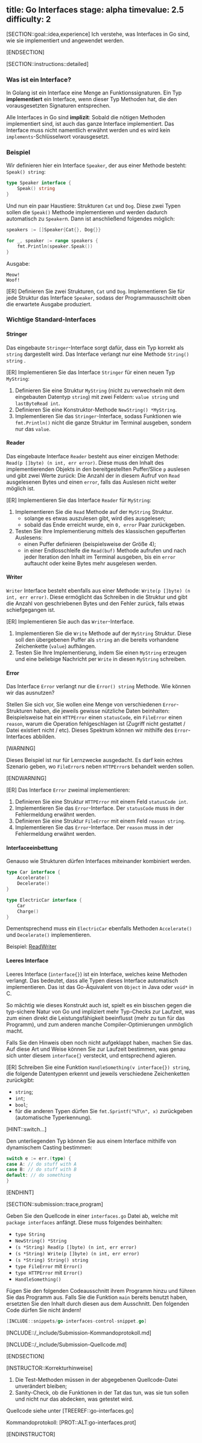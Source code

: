 title: Go Interfaces
stage: alpha
timevalue: 2.5
difficulty: 2
---

[SECTION::goal::idea,experience]
Ich verstehe, was Interfaces in Go sind, wie sie implementiert und angewendet werden.

[ENDSECTION]

[SECTION::instructions::detailed]

### Was ist ein Interface?

In Golang ist ein Interface eine Menge an Funktionssignaturen. 
Ein Typ **implementiert** ein Interface, wenn dieser Typ
Methoden hat, die den vorausgesetzten Signaturen entsprechen.

Alle Interfaces in Go sind **implizit**: Sobald die nötigen Methoden implementiert sind, ist auch das ganze Interface
implementiert. 
Das Interface muss nicht namentlich erwähnt werden und es wird kein `implements`-Schlüsselwort vorausgesetzt.


### Beispiel
 
Wir definieren hier ein Interface `Speaker`, der aus einer Methode besteht: `Speak() string`:

```go
type Speaker interface {
    Speak() string
}
```

Und nun ein paar Haustiere: Strukturen `Cat` und `Dog`. 
Diese zwei Typen sollen die `Speak()` Methode implementieren und werden dadurch automatisch zu `Speaker`n.
Dann ist anschließend folgendes möglich:

```go
speakers := []Speaker{Cat{}, Dog{}}

for _, speaker := range speakers {
    fmt.Println(speaker.Speak())
}

```

Ausgabe:

```
Meow!
Woof!
```

[ER] Definieren Sie zwei Strukturen, `Cat` und `Dog`.
Implementieren Sie für jede Struktur das Interface `Speaker`, sodass der Programmausschnitt oben die erwartete Ausgabe produziert.


### Wichtige Standard-Interfaces

#### Stringer

Das eingebaute `Stringer`-Interface sorgt dafür, dass ein Typ korrekt als `string` dargestellt wird. 
Das Interface verlangt nur eine Methode `String() string` .

[ER] Implementieren Sie das Interface `Stringer` für einen neuen Typ `MyString`: 

1. Definieren Sie eine Struktur `MyString` (nicht zu verwechseln mit dem eingebauten Datentyp `string`) 
   mit zwei Feldern: `value string` und `lastByteRead int`.
2. Definieren Sie eine Konstruktor-Methode `NewString() *MyString`.
3. Implementieren Sie das `Stringer`-Interface, sodass Funktionen wie `fmt.Println()` nicht die ganze Struktur im 
   Terminal ausgeben, sondern nur das `value`.


#### Reader

Das eingebaute Interface `Reader` besteht aus einer einzigen Methode: `Read(p []byte) (n int, err error)`. 
Diese muss den Inhalt des implementierenden Objekts in den bereitgestellten Puffer/Slice `p` auslesen 
und gibt zwei Werte zurück: 
Die Anzahl der in diesem Aufruf von `Read` ausgelesenen Bytes und einen `error`, 
falls das Auslesen nicht weiter möglich ist.

[ER] Implementieren Sie das Interface `Reader` für `MyString`:

1. Implementieren Sie die `Read` Methode auf der `MyString` Struktur.
    - solange es etwas auszulesen gibt, wird dies ausgelesen;
    - sobald das Ende erreicht wurde, ein `0, error` Paar zurückgeben.
2. Testen Sie Ihre Implementierung mittels des klassischen gepufferten Auslesens:
    - einen Puffer definieren (beispielsweise der Größe 4);
    - in einer Endlosschleife die `Read(buf)` Methode aufrufen und nach jeder Iteration den Inhalt im Terminal ausgeben,
      bis ein `error` auftaucht oder keine Bytes mehr ausgelesen werden.


#### Writer

`Writer` Interface besteht ebenfalls aus einer Methode: `Write(p []byte) (n int, err error)`. Diese ermöglicht das
Schreiben in die Struktur und gibt die Anzahl von geschriebenen Bytes und den Fehler zurück, falls etwas schiefgegangen
ist.

[ER] Implementieren Sie auch das `Writer`-Interface.

1. Implementieren Sie die `Write` Methode auf der `MyString` Struktur. Diese soll den übergebenen Puffer als `string` an
   die bereits vorhandene Zeichenkette (`value`) aufhängen.
2. Testen Sie Ihre Implementierung, indem Sie einen `MyString` erzeugen und eine beliebige Nachricht per `Write`
   in diesen `MyString` schreiben.


#### Error

Das Interface `Error` verlangt nur die `Error() string` Methode. Wie können wir das ausnutzen?

Stellen Sie sich vor, Sie wollen eine Menge von verschiedenen `Error`-Strukturen haben, die jeweils gewisse nützliche 
Daten beinhalten: 
Beispielsweise hat ein `HTTPError` einen `statusCode`, 
ein `FileError` einen `reason`, warum die Operation fehlgeschlagen ist (Zugriff nicht gestattet / Datei existiert nicht / etc). 
Dieses Spektrum können wir mithilfe des `Error`-Interfaces abbilden.

[WARNING]

Dieses Beispiel ist nur für Lernzwecke ausgedacht. Es darf kein echtes Szenario geben, wo `FileError`s neben 
`HTTPError`s behandelt werden sollen.

[ENDWARNING]

[ER] Das Interface `Error` zweimal implementieren:

1. Definieren Sie eine Struktur `HTTPError` mit einem Feld `statusCode int`.
2. Implementieren Sie das `Error`-Interface. Der `statusCode` muss in der Fehlermeldung erwähnt werden.
3. Definieren Sie eine Struktur `FileError` mit einem Feld `reason string`.
4. Implementieren Sie das `Error`-Interface. Der `reason` muss in der Fehlermeldung erwähnt werden.


#### Interfaceeinbettung

Genauso wie Strukturen dürfen Interfaces miteinander kombiniert werden.

```go
type Car interface {
    Accelerate()
    Decelerate()
}

type ElectricCar interface {
    Car
    Charge()
}
```

Dementsprechend muss ein `ElectricCar` ebenfalls Methoden `Accelerate()` und `Decelerate()` implementieren.

Beispiel: [ReadWriter](https://pkg.go.dev/io#ReadWriter)


#### Leeres Interface

Leeres Interface (`interface{}`) ist ein Interface, welches keine Methoden verlangt. Das bedeutet, dass alle Typen 
dieses Interface automatisch implementieren. Das ist das Go-Äquivalent von `Object` in Java oder `void*` in C.

So mächtig wie dieses Konstrukt auch ist, spielt es ein bisschen gegen die typ-sichere Natur von Go und impliziert mehr 
Typ-Checks zur Laufzeit, was zum einen direkt die Leistungsfähigkeit beeinflusst (mehr zu tun für das Programm), und zum 
anderen manche Compiler-Optimierungen unmöglich macht. 

Falls Sie den Hinweis oben noch nicht aufgeklappt haben, machen Sie das. Auf diese Art und Weise können Sie zur Laufzeit
bestimmen, was genau sich unter diesem `interface{}` versteckt, und entsprechend agieren.

[ER] Schreiben Sie eine Funktion `HandleSomething(v interface{}) string`, die folgende Datentypen erkennt und jeweils
verschiedene Zeichenketten zurückgibt:

- `string`;
- `int`;
- `bool`;
- für die anderen Typen dürfen Sie `fmt.Sprintf("%T\n", x)` zurückgeben (automatische Typerkennung).

[HINT::switch...]

Den unterliegenden Typ können Sie aus einem Interface mithilfe von dynamischem Casting bestimmen:

```go
switch e := err.(type) {
case A: // do stuff with A
case B: // do stuff with B
default: // do something
}
```

[ENDHINT]

[SECTION::submission::trace,program]

Geben Sie den Quellcode in einer `interfaces.go` Datei ab, welche mit `package interfaces` anfängt. Diese muss folgendes 
beinhalten:

* `type String`
* `NewString() *String`
* `(s *String) Read(p []byte) (n int, err error)`
* `(s *String) Write(p []byte) (n int, err error)`
* `(s *String) String() string`
* `type FileError` mit `Error()` 
* `type HTTPError` mit `Error()`
* `HandleSomething()`

Fügen Sie den folgenden Codeausschnitt ihrem Programm hinzu und führen Sie das Programm aus.
Falls Sie die Funktion `main` bereits benutzt haben, ersetzten Sie den Inhalt durch diesen aus dem Ausschnitt.
Den folgenden Code dürfen Sie nicht ändern!

```go
[INCLUDE::snippets/go-interfaces-control-snippet.go]
```

[INCLUDE::/_include/Submission-Kommandoprotokoll.md]

[INCLUDE::/_include/Submission-Quellcode.md]

[ENDSECTION]

[INSTRUCTOR::Korrekturhinweise]

1. Die Test-Methoden müssen in der abgegebenen Quellcode-Datei unverändert bleiben;
2. Sanity-Check, ob die Funktionen in der Tat das tun, was sie tun sollen und nicht nur das abdecken, was getestet wird.

Quellcode siehe unter [TREEREF::go-interfaces.go]

Kommandoprotokoll:
[PROT::ALT:go-interfaces.prot]

[ENDINSTRUCTOR]
